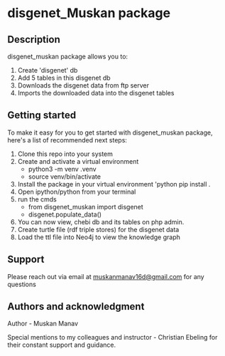 # disgenet_Muskan package

## Description
disgenet_muskan package allows you to:

1. Create 'disgenet' db 
2. Add 5 tables in this disgenet db 
3. Downloads the disgenet data from ftp server
4. Imports the downloaded data into the disgenet tables


## Getting started

To make it easy for you to get started with disgenet_muskan package,  here's a list of recommended next steps:

1. Clone this repo into your system 
2. Create and activate a virtual environment
   - python3 -m venv .venv
   - source venv/bin/activate
3. Install the package in your virtual environment
   'python
     pip install . 
4. Open ipython/python from your terminal
5. run the cmds
     - from disgenet_muskan import disgenet
     - disgenet.populate_data()
6. You can now view, chebi db and its tables on php admin.
7. Create turtle file (rdf triple stores) for the disgenet data
8. Load the ttl file into Neo4j to view the knowledge graph


## Support
Please reach out via email at muskanmanav16d@gmail.com for any questions


## Authors and acknowledgment
Author - Muskan Manav

Special mentions to my colleagues and instructor - Christian Ebeling for their constant support and guidance.